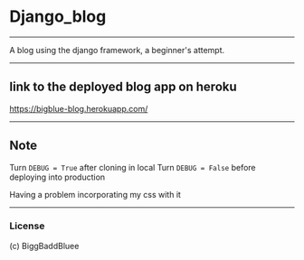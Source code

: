 # Django_blog
---

A blog using the django framework, a beginner's attempt.

---

## link to the deployed blog app on heroku
<https://bigblue-blog.herokuapp.com/>

---

## Note
Turn `DEBUG = True` after cloning in local
Turn `DEBUG = False` before deploying into production

Having a problem incorporating my css with it

---

### License
(c) BiggBaddBluee
